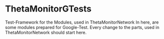# ThetaMonitorGTests
Test-Framework for the Modules, used in ThetaMonitorNetwork
In here, are some modules prepared for Google-Test. Every change to the parts, used in ThetaMonitorNetwork should start here.
